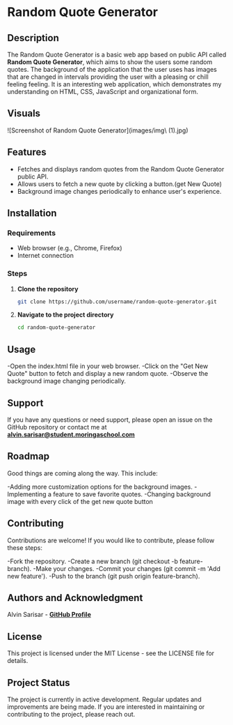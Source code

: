 # Random Quote Generator

## Description
The Random Quote Generator is a basic web app based on public  API called **Random Quote Generator**, which aims to show the users some random quotes. The background of the application that the user  uses has images that are changed in intervals providing the user with a pleasing or chill feeling feeling. It is an interesting web application, which demonstrates my understanding on HTML, CSS, JavaScript and organizational form.



## Visuals
![Screenshot of Random Quote Generator](images/img\ \(1\).jpg)

## Features
- Fetches and displays random quotes from the Random Quote Generator public API.
- Allows users to fetch a new quote by clicking a button.(get New Quote)
- Background image changes periodically to enhance user's experience.

## Installation

### Requirements
- Web browser (e.g., Chrome, Firefox)
- Internet connection

### Steps
1. **Clone the repository**
   ```bash
   git clone https://github.com/username/random-quote-generator.git

2. **Navigate to the project directory**
   ```bash
   cd random-quote-generator


## Usage
-Open the index.html file in your web browser.
-Click on the "Get New Quote" button to fetch and display a new random quote.
-Observe the background image changing periodically.

## Support

If you have any questions or need support, please open an issue on the GitHub repository or contact me at  **alvin.sarisar@student.moringaschool.com**

## Roadmap
Good things are coming along the way. This include:

-Adding more customization options for the background images.
-Implementing a feature to save favorite quotes.
-Changing background image with every click of the get new quote button

## Contributing
Contributions are welcome! If you would like to contribute, please follow these steps:

-Fork the repository.
-Create a new branch (git checkout -b feature-branch).
-Make your changes.
-Commit your changes (git commit -m 'Add new feature').
-Push to the branch (git push origin feature-branch).

## Authors and Acknowledgment

Alvin Sarisar - **[GitHub Profile](https://github.com/alvinsarisar)**


 ## License
This project is licensed under the MIT License - see the LICENSE file for details.

## Project Status
The project is currently in active development. Regular updates and improvements are being made. If you are interested in maintaining or contributing to the project, please reach out.





